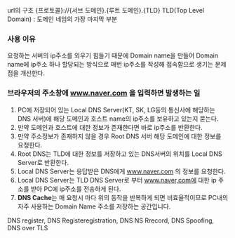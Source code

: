 
url의 구조
{프로토콜}://{서브 도메인}.{루트 도메인}.{TLD}
TLD(Top Level Domain) : 도메인 네임의 가장 마지막 부분

### 사용 이유
요청하는 서버의 ip주소를 외우기 힘들기 때문에 Domain name을 만들어 Domain name에 ip주소 하나 할당되는 방식으로 매번 ip주소를 작성해 접속함으로 생기는 문제점을 개선한다.

### 브라우저의 주소창에 www.naver.com 을 입력하면 발생하는 일
1. PC에 저장되어 있는 Local DNS Server(KT, SK, LG등의 통신사에 해당하는 DNS 서버)에 해당 도메인과 호스트 name의 ip주소를 보유하고 있는지 묻는다.
2. 만약 도메인과 호스트에 대한 정보가 존재한다면 바로 ip주소를 반환한다.
3. 만약 주소정보가 존재하지 않을 경우 Root DNS 서버 해당 도메인에 대한 정보를 요청한다.
4. Root DNS는 TLD에 대한 정보를 저장하고 있는 DNS서버의 위치를 Local DNS Server로 반환한다.
5. Local DNS Server는 응답받은 DNS에게 www.naver.com 의 정보를 요청한다.
6. Local DNS Server는 TLD DNS Server로 부터 www.naver,com에 대한 ip 주소를 받아 PC에 ip주소를 전송하게 된다.
7. **DNS Cache**는 매 요청시 마다 위의 동작을 반복하게 되면 비효율적이므로 PC내의 자주 사용하는 Domain Name 주소를 저장하는 공간입니다.

DNS register, DNS Registeregistration, DNS NS Rrecord, DNS Spoofing, DNS over TLS